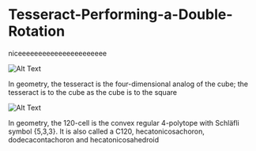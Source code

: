 # Tesseract-Performing-a-Double-Rotation
niceeeeeeeeeeeeeeeeeeeeee

![Alt Text](https://i.redd.it/v8xag6dzmnoz.gif)

In geometry, the tesseract is the four-dimensional analog of the cube; the tesseract is to the cube as the cube is to the square

 ![Alt Text](https://github.com/clementfranklin/Tesseract-Performing-a-Double-Rotation/blob/master/77xeq8h8ntoz.gif)

In geometry, the 120-cell is the convex regular 4-polytope with Schläfli symbol {5,3,3}. It is also called a C120, hecatonicosachoron, dodecacontachoron and hecatonicosahedroid
